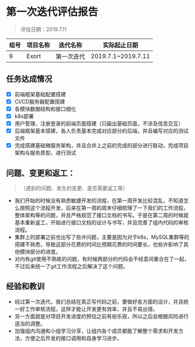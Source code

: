 # 第一次迭代评估报告

> 评估日期：2019.7.11

| 组号 | 项目名称 | 迭代名称   | 实际起止日期       |
| ---- | -------- | ---------- | ------------------ |
| 9    | Exort    | 第一次迭代 | 2019.7.1~2019.7.11 |

## 任务达成情况

- [x] 前端框架基础配置搭建
- [x] CI/CD服务器配置搭建
- [x] 各模块数据结构和接口细化
- [x] k8s部署
- [x] 用户管理、注册登录的前端页面搭建（只画出基础页面，不涉及信息交互）
- [x] 后端框架基本搭建，各人负责基本完成对应部分的后端，并且编写对应的测试文件
- [x] 完成搭建基础微服务架构，并且合并上之前的完成的部分进行联动，完成项目架构与服务原型，进行测试

## 问题、变更和返工：

> （遇到的问题、发生的变更、是否需要返工等）

- 我们开始的时候没有熟悉敏捷开发的流程，在第一周开发比较混乱，不知道怎么按照这个流程开发，后来在第一周的周末仔细梳理了一下我们的工作流程，整体架构等的问题，并且严格规范了接口文档的书写。于是在第二周的时候就基本重新返工，开始进行接口文档的设计与书写，并且完善了组内代码的审核流程。
- 集群上的部署之前也出写了些许问题，主要是因为对于k8s，MySQL集群等的搭建不熟悉，导致这部分花费的时间比预期花费的时间要长，也些许影响了其他模块部分的进度。
- 对内有git使用不熟练的问题，有时候两部分的代码会不经意间重合在了一起，不过后来统一了git工作流程之后解决了这个问题。



## 经验和教训

- 经过第一次迭代，我们总结在真正写代码之前，要做好各方面的设计，并且统一好工作审核流程，这样才能让开发更有效率，并且不易出错。
- 另一方面就是对项目开发进度的预估之前有些乐观，所以之后会根据风险进行适当的调整。
- 加强组内沟通和小组学习分享，让组内各个成员都能了解整个需求和开发方法，方便之后开发的接口调用和自身学习进步。
